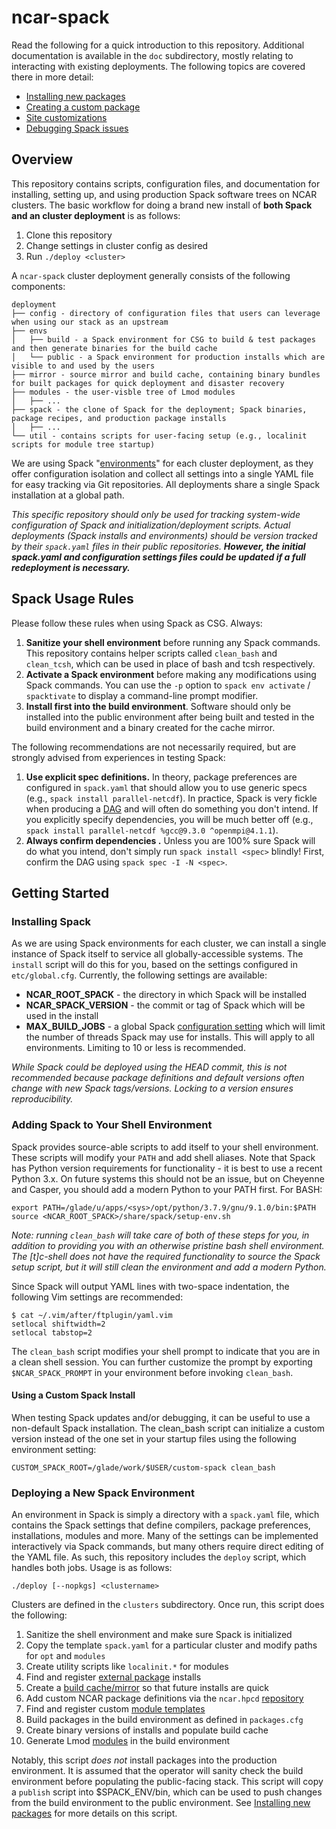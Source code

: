 # ncar-spack
Read the following for a quick introduction to this repository. Additional documentation is available in the `doc` subdirectory, mostly relating to interacting with existing deployments. The following topics are covered there in more detail:

 - [Installing new packages](doc/installing_packages.md)
 - [Creating a custom package](doc/custom_packages.md)
 - [Site customizations](doc/site_customizations.md)
 - [Debugging Spack issues](doc/debugging_spack.md)

## Overview
This repository contains scripts, configuration files, and documentation for installing, setting up, and using production Spack software trees on NCAR clusters. The basic workflow for doing a brand new install of **both Spack and an cluster deployment** is as follows:

 1. Clone this repository
 2. Change settings in cluster config as desired
 3. Run `./deploy <cluster>`

A `ncar-spack` cluster deployment generally consists of the following components:

```
deployment
├── config - directory of configuration files that users can leverage when using our stack as an upstream
├── envs
│   ├── build - a Spack environment for CSG to build & test packages and then generate binaries for the build cache
│   └── public - a Spack environment for production installs which are visible to and used by the users
├── mirror - source mirror and build cache, containing binary bundles for built packages for quick deployment and disaster recovery
├── modules - the user-visble tree of Lmod modules
│   ├── ...
├── spack - the clone of Spack for the deployment; Spack binaries, package recipes, and production package installs
│   ├── ...
└── util - contains scripts for user-facing setup (e.g., localinit scripts for module tree startup)
```

We are using Spack "[environments](https://spack.readthedocs.io/en/latest/environments.html)" for each cluster deployment, as they offer configuration isolation and collect all settings into a single YAML file for easy tracking via Git repositories. All deployments share a single Spack installation at a global path.

*This specific repository should only be used for tracking system-wide configuration of Spack and initialization/deployment scripts. Actual deployments (Spack installs and environments) should be version tracked by their `spack.yaml` files in their public repositories. **However, the initial spack.yaml and configuration settings files could be updated if a full redeployment is necessary.***

## Spack Usage Rules

Please follow these rules when using Spack as CSG. Always:

1. **Sanitize your shell environment** before running any Spack commands. This repository contains helper scripts called `clean_bash` and `clean_tcsh`, which can be used in place of bash and tcsh respectively.
2. **Activate a Spack environment** before making any modifications using Spack commands. You can use the `-p` option to `spack env activate` / `spacktivate` to display a command-line prompt modifier.
3. **Install first into the build environment**. Software should only be installed into the public environment after being built and tested in the build environment and a binary created for the cache mirror.

The following recommendations are not necessarily required, but are strongly advised from experiences in testing Spack:

1. **Use explicit spec definitions.** In theory, package preferences are configured in `spack.yaml` that should allow you to use generic specs (e.g., `spack install parallel-netcdf`). In practice, Spack is very fickle when producing a [DAG](https://spack-tutorial.readthedocs.io/en/latest/tutorial_basics.html#installing-packages) and will often do something you don't intend. If you explicitly specify dependencies, you will be much better off (e.g., `spack install parallel-netcdf %gcc@9.3.0 ^openmpi@4.1.1`).
2. **Always confirm dependencies .** Unless you are 100% sure Spack will do what you intend, don't simply run `spack install <spec>` blindly! First, confirm the DAG using `spack spec -I -N <spec>`.

## Getting Started
### Installing Spack
As we are using Spack environments for each cluster, we can install a single instance of Spack itself to service all globally-accessible systems. The `install` script will do this for you, based on the settings configured in `etc/global.cfg`. Currently, the following settings are available:

 - **NCAR_ROOT_SPACK** - the directory in which Spack will be installed
 - **NCAR_SPACK_VERSION** - the commit or tag of Spack which will be used in the install
 - **MAX_BUILD_JOBS** - a global Spack [configuration setting](https://spack.readthedocs.io/en/latest/config_yaml.html#build-jobs) which will limit the number of threads Spack may use for installs. This will apply to all environments. Limiting to 10 or less is recommended.

*While Spack could be deployed using the HEAD commit, this is not recommended because package definitions and default versions often change with new Spack tags/versions. Locking to a version ensures reproducibility.*

### Adding Spack to Your Shell Environment
Spack provides source-able scripts to add itself to your shell environment. These scripts will modify your `PATH` and add shell aliases. Note that Spack has Python version requirements for functionality - it is best to use a recent Python 3.x. On future systems this should not be an issue, but on Cheyenne and Casper, you should add a modern Python to your PATH first. For BASH:
```
export PATH=/glade/u/apps/<sys>/opt/python/3.7.9/gnu/9.1.0/bin:$PATH
source <NCAR_ROOT_SPACK>/share/spack/setup-env.sh
```

*Note: running `clean_bash` will take care of both of these steps for you, in addition to providing you with an otherwise pristine bash shell environment. The [t]c-shell does not have the required functionality to source the Spack setup script, but it will still clean the environment and add a modern Python.*

Since Spack will output YAML lines with two-space indentation, the following Vim settings are recommended:
```
$ cat ~/.vim/after/ftplugin/yaml.vim
setlocal shiftwidth=2
setlocal tabstop=2
```

The `clean_bash` script modifies your shell prompt to indicate that you are in a clean shell session. You can further customize the prompt by exporting `$NCAR_SPACK_PROMPT` in your environment before invoking `clean_bash`.

#### Using a Custom Spack Install
When testing Spack updates and/or debugging, it can be useful to use a non-default Spack installation. The clean_bash script can initialize a custom version instead of the one set in your startup files using the following environment setting:
```
CUSTOM_SPACK_ROOT=/glade/work/$USER/custom-spack clean_bash
```
### Deploying a New Spack Environment
An environment in Spack is simply a directory with a `spack.yaml` file, which contains the Spack settings that define compilers, package preferences, installations, modules and more. Many of the settings can be implemented interactively via Spack commands, but many others require direct editing of the YAML file. As such, this repository includes the `deploy` script, which handles both jobs. Usage is as follows:
```
./deploy [--nopkgs] <clustername>
```
Clusters are defined in the `clusters` subdirectory. Once run, this script does the following:

1. Sanitize the shell environment and make sure Spack is initialized
2. Copy the template `spack.yaml` for a particular cluster and modify paths for `opt` and `modules`
3. Create utility scripts like `localinit.*` for modules
4. Find and register [external package](https://spack.readthedocs.io/en/latest/build_settings.html#external-packages) installs
5. Create a [build cache/mirror](https://spack.readthedocs.io/en/latest/binary_caches.html) so that future installs are quick
6. Add custom NCAR package definitions via the `ncar.hpcd` [repository](https://spack.readthedocs.io/en/latest/repositories.html)
7. Find and register custom [module templates](https://spack-tutorial.readthedocs.io/en/latest/tutorial_modules.html#working-with-templates)
9. Build packages in the build environment as defined in `packages.cfg`
10. Create binary versions of installs and populate build cache
11. Generate Lmod [modules](https://spack-tutorial.readthedocs.io/en/latest/tutorial_modules.html#hierarchical-module-files) in the build environment

Notably, this script *does not* install packages into the production environment. It is assumed that the operator will sanity check the build environment before populating the public-facing stack. This script will copy a `publish` script into $SPACK_ENV/bin, which can be used to push changes from the build environment to the public environment. See [Installing new packages](doc/installing_packages.md) for more details on this script.

